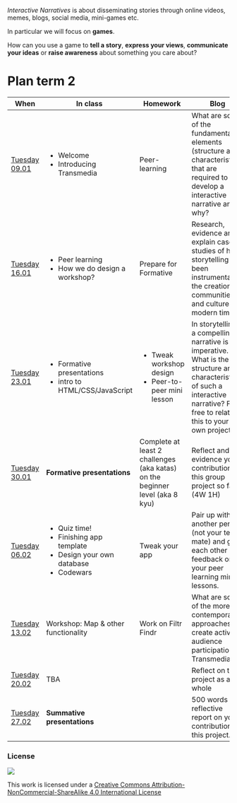 *Interactive Narratives* is about disseminating stories through online videos, memes, blogs, social media, mini-games etc.

In particular we will focus on **games**.

How can you use a game to **tell a story**, **express your views**, **communicate your ideas** or **raise awareness** about something you care about?


# Plan term 2

When | In class | Homework | Blog
---- | -------- | -------- | ----
[Tuesday<br>09.01](sessions/01)| <ul><li>Welcome <li>Introducing Transmedia | Peer-learning | What are some of the fundamental elements (structure and characteristics) that are required to develop a interactive narrative and why?
[Tuesday<br>16.01](sessions/02)| <ul><li>Peer learning <li>How we do design a workshop? | Prepare for Formative | Research, evidence and explain case studies of how storytelling has been instrumental in the creation of communities and cultures in modern times
[Tuesday<br>23.01](sessions/03)| <ul><li>Formative presentations <li>intro to HTML/CSS/JavaScript | <ul><li>Tweak workshop design <li>Peer-to-peer mini lesson | In storytelling, a compelling narrative is imperative. What is the structure and characteristics of such a interactive narrative? Feel free to relate this to your own project.
[Tuesday<br>30.01](sessions/04)| **Formative presentations** | Complete at least 2 challenges (aka katas) on the beginner level (aka 8 kyu) | Reflect and evidence your contribution to this group project so far. (4W 1H)
[Tuesday<br>06.02](sessions/05)| <ul><li>Quiz time! <li>Finishing app template <li>Design your own database <li>Codewars  | Tweak your app | Pair up with another person (not your team mate) and give each other feedback on your peer learning mini-lessons.
[Tuesday<br>13.02](sessions/06)| Workshop: Map & other functionality | Work on Filtr Findr | What are some of the more contemporary approaches to create active audience participation in Transmedia?
[Tuesday<br>20.02](sessions/07)| TBA | | Reflect on this project as a whole
[Tuesday<br>27.02](sessions/08)| **Summative presentations** | | 500 words reflective report on your contribution to this project.  


<!--[6](sessions/session-06.md)		| Thu May 21st 	| TalkWebDesign	 | Mini-game-->


### License

[![](https://i.creativecommons.org/l/by-nc-sa/4.0/88x31.png)](http://creativecommons.org/licenses/by-nc-sa/4.0)

This work is licensed under a [Creative Commons Attribution-NonCommercial-ShareAlike 4.0 International License ](http://creativecommons.org/licenses/by-nc-sa/4.0)
